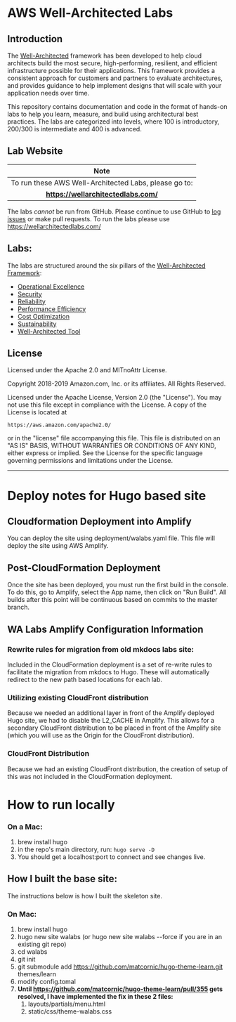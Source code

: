 # AWS Well-Architected Labs

## Introduction

The [Well-Architected](https://aws.amazon.com/well-architected) framework has been developed to help cloud architects build the most secure, high-performing, resilient, and efficient infrastructure possible for their applications. This framework provides a consistent approach for customers and partners to evaluate architectures, and provides guidance to help implement designs that will scale with your application needs over time.

This repository contains documentation and code in the format of hands-on labs to help you learn, measure, and build using architectural best practices. The labs are categorized into levels, where 100 is introductory, 200/300 is intermediate and 400 is advanced.

## Lab Website

| Note |
| :---: |
|To run these AWS Well-Architected Labs, please go to:|
|**https://wellarchitectedlabs.com/**|

The labs _cannot_ be run from GitHub. Please continue to use GitHub to [log issues](https://github.com/awslabs/aws-well-architected-labs/issues) or make pull requests. To run the labs please use https://wellarchitectedlabs.com/

## Labs:
The labs are structured around the six pillars of the [Well-Architected Framework](https://aws.amazon.com/well-architected):

- [Operational Excellence](http://wellarchitectedlabs.com/operational-excellence/)
- [Security](http://wellarchitectedlabs.com/security/)
- [Reliability](http://wellarchitectedlabs.com/reliability/)
- [Performance Efficiency](http://wellarchitectedlabs.com/performance-efficiency/)
- [Cost Optimization](http://wellarchitectedlabs.com/cost/)
- [Sustainability](http://wellarchitectedlabs.com/sustainability/)
- [Well-Architected Tool](http://wellarchitectedlabs.com/well-architectedtool/)


## License
Licensed under the Apache 2.0 and MITnoAttr License.

Copyright 2018-2019 Amazon.com, Inc. or its affiliates. All Rights Reserved.

Licensed under the Apache License, Version 2.0 (the "License"). You may not use this file except in compliance with the License. A copy of the License is located at

    https://aws.amazon.com/apache2.0/

or in the "license" file accompanying this file. This file is distributed on an "AS IS" BASIS, WITHOUT WARRANTIES OR CONDITIONS OF ANY KIND, either express or implied. See the License for the specific language governing permissions and limitations under the License.

---

# Deploy notes for Hugo based site

## Cloudformation Deployment into Amplify
You can deploy the site using deployment/walabs.yaml file. This file will deploy the site using AWS Amplify.

## Post-CloudFormation Deployment
Once the site has been deployed, you must run the first build in the console. To do this, go to Amplify, select the App name, then click on "Run Build".  All builds after this point will be continuous based on commits to the master branch.

## WA Labs Amplify Configuration Information
### Rewrite rules for migration from old mkdocs labs site:
Included in the CloudFormation deployment is a set of re-write rules to facilitate the migration from mkdocs to Hugo. These will automatically redirect to the new path based locations for each lab.
### Utilizing existing CloudFront distribution
Because we needed an additional layer in front of the Amplify deployed Hugo site, we had to disable the L2_CACHE in Amplify. This allows for a secondary CloudFront distribution to be placed in front of the Amplify site (which you will use as the Origin for the CloudFront distribution).
### CloudFront Distribution
Because we had an existing CloudFront distribution, the creation of setup of this was not included in the CloudFormation deployment.


# How to run locally
### On a Mac:
1. brew install hugo
1. in the repo's main directory, run: `hugo serve -D`
1. You should get a localhost:port to connect and see changes live.

## How I built the base site:
The instructions below is how I built the skeleton site.
### On Mac:
1. brew install hugo
1. hugo new site walabs (or hugo new site walabs --force if you are in an existing git repo)
1. cd walabs
1. git init
1. git submodule add https://github.com/matcornic/hugo-theme-learn.git themes/learn
1. modify config.tomal
1. **Until https://github.com/matcornic/hugo-theme-learn/pull/355 gets resolved, I have implemented the fix in these 2 files:**
    1. layouts/partials/menu.html
    1. static/css/theme-walabs.css
